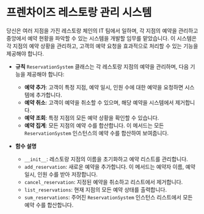 # 프렌차이즈 레스토랑 관리 시스템
당신은 여러 지점을 가진 레스토랑 체인의 IT 팀에서 일하며, 각 지점의 예약을 관리하고 중앙에서 예약 현황을 파악할 수 있는 시스템을 개발할 임무를 맡았습니다. 이 시스템은 각 지점의 예약 상황을 관리하고, 고객의 예약 요청을 효과적으로 처리할 수 있는 기능을 제공해야 합니다.

- **규칙**
 `ReservationSystem` 클래스는 각 레스토랑 지점의 예약을 관리하며, 다음 기능을 제공해야 합니다:

  - **예약 추가**: 고객이 특정 지점, 예약 일시, 인원 수에 대한 예약을 요청하면 시스템에 추가합니다.
  - **예약 취소**: 고객이 예약을 취소할 수 있으며, 해당 예약을 시스템에서 제거합니다.
  - **예약 조회**: 특정 지점의 모든 예약 상황을 확인할 수 있습니다.
  - **예약 집계**: 모든 지점의 예약 수를 합산합니다. 이 메서드는 모든 `ReservationSystem` 인스턴스의 예약 수를 합산하여 보여줍니다.

- **함수 설명**

  - `__init__`: 레스토랑 지점의 이름을 초기화하고 예약 리스트를 관리합니다.
  - `add_reservation`: 새로운 예약을 추가합니다. 이 메서드는 예약자 이름, 예약 일시, 인원 수를 받아 저장합니다.
  - `cancel_reservation`: 지정된 예약을 취소하고 리스트에서 제거합니다.
  - `list_reservations`: 현재 지점의 모든 예약 상태를 출력합니다.
  - `sum_reservations`: 주어진 `ReservationSystem` 인스턴스 리스트에서 모든 예약 수를 합산합니다.
